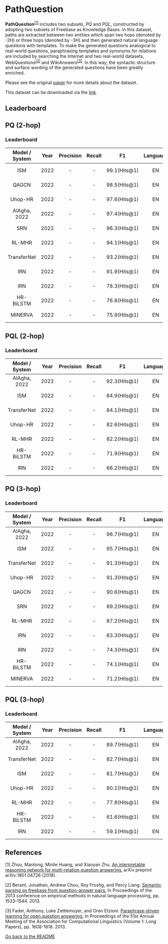 # PathQuestion 

**PathQuestion**<sup>[[1]](#myfootnote1)</sup> includes two subsets, *PQ* and *PQL*, constructed by adopting two subsets of Freebase as Knowledge Bases. In this dataset, paths are extracted between two entities 
which span two hops (denoted by -2H) or three hops (denoted by -3H) and then generated natural language questions with templates. To make the generated questions analogical to real-world questions, paraphrasing templates and synonyms for relations are included by searching 
the Internet and two real-world datasets, WebQuestions<sup>[[2]](#myfootnote2)</sup> and WikiAnswers<sup>[[3]](#myfootnote3)</sup>. In this way, the syntactic structure and surface wording of the generated questions have been greatly enriched.

Please see the original [paper](https://arxiv.org/abs/1801.04726) for more details about the dataset.

This dataset can be downloaded via the [link](https://github.com/zmtkeke/IRN). 

## Leaderboard 

## PQ (2-hop)

### Leaderboard

| Model / System | Year |Precision|Recall|      F1      |Language|                            Reported by                            |
|:--------------:|:----:|:-------:|:----:|:------------:|:------:|:-----------------------------------------------------------------:|
|     ISM      | 2022 |    -    |  -   | 99.1(Hits@1) | EN  |    [AlAgha, 2022](https://ieeexplore.ieee.org/stamp/stamp.jsp?arnumber=9834917)             |
|     QAGCN      | 2022 |    -    |  -   | 98.5(Hits@1) | EN  |            [Wang et al.](https://arxiv.org/pdf/2206.01818.pdf)             |
|  Uhop-HR| 2022 |    -    |  -   | 97.6(Hits@1) | EN  |    [AlAgha, 2022](https://ieeexplore.ieee.org/stamp/stamp.jsp?arnumber=9834917)   |
|  AlAgha, 2022| 2022 |    -    |  -   | 97.4(Hits@1) | EN  |    [AlAgha, 2022](https://ieeexplore.ieee.org/stamp/stamp.jsp?arnumber=9834917)   |
|      SRN       | 2022 |    -    |  -   | 96.3(Hits@1) | EN  |            [Wang et al.](https://arxiv.org/pdf/2206.01818.pdf)             |
|  RL-MHR| 2022 |    -    |  -   | 94.1(Hits@1) | EN  |    [AlAgha, 2022](https://ieeexplore.ieee.org/stamp/stamp.jsp?arnumber=9834917)   |
|  TransferNet| 2022 |    -    |  -   | 93.2(Hits@1) | EN  |    [AlAgha, 2022](https://ieeexplore.ieee.org/stamp/stamp.jsp?arnumber=9834917)   |
|      IRN       | 2022 |    -    |  -   | 91.9(Hits@1) | EN  |            [Wang et al.](https://arxiv.org/pdf/2206.01818.pdf)             |
|  IRN| 2022 |    -    |  -   | 78.3(Hits@1) | EN  |    [AlAgha, 2022](https://ieeexplore.ieee.org/stamp/stamp.jsp?arnumber=9834917)   |
|  HR-BiLSTM| 2022 |    -    |  -   | 76.8(Hits@1) | EN  |    [AlAgha, 2022](https://ieeexplore.ieee.org/stamp/stamp.jsp?arnumber=9834917)   |
|    MINERVA     | 2022 |    -    |  -   | 75.9(Hits@1) | EN  |            [Wang et al.](https://arxiv.org/pdf/2206.01818.pdf)             |


## PQL (2-hop)

### Leaderboard

| Model / System | Year |Precision|Recall|      F1      |Language|                            Reported by                            |
|:--------------:|:----:|:-------:|:----:|:------------:|:------:|:-----------------------------------------------------------------:|
|  AlAgha, 2022| 2022 |    -    |  -   | 92.3(Hits@1) | EN  |    [AlAgha, 2022](https://ieeexplore.ieee.org/stamp/stamp.jsp?arnumber=9834917)   |
|     ISM      | 2022 |    -    |  -   | 84.9(Hits@1) | EN  |    [AlAgha, 2022](https://ieeexplore.ieee.org/stamp/stamp.jsp?arnumber=9834917)             |
|  TransferNet| 2022 |    -    |  -   | 84.1(Hits@1) | EN  |    [AlAgha, 2022](https://ieeexplore.ieee.org/stamp/stamp.jsp?arnumber=9834917)   |
|  Uhop-HR| 2022 |    -    |  -   | 82.6(Hits@1) | EN  |    [AlAgha, 2022](https://ieeexplore.ieee.org/stamp/stamp.jsp?arnumber=9834917)   |
|  RL-MHR| 2022 |    -    |  -   | 82.2(Hits@1) | EN  |    [AlAgha, 2022](https://ieeexplore.ieee.org/stamp/stamp.jsp?arnumber=9834917)   |
|  HR-BiLSTM| 2022 |    -    |  -   | 71.9(Hits@1) | EN  |    [AlAgha, 2022](https://ieeexplore.ieee.org/stamp/stamp.jsp?arnumber=9834917)   |
|  IRN| 2022 |    -    |  -   | 66.2(Hits@1) | EN  |    [AlAgha, 2022](https://ieeexplore.ieee.org/stamp/stamp.jsp?arnumber=9834917)   |

## PQ (3-hop)

### Leaderboard

| Model / System | Year |Precision|Recall|      F1      |Language|                            Reported by                            |
|:--------------:|:----:|:-------:|:----:|:------------:|:------:|:-----------------------------------------------------------------:|
|  AlAgha, 2022| 2022 |    -    |  -   | 98.7(Hits@1) | EN  |    [AlAgha, 2022](https://ieeexplore.ieee.org/stamp/stamp.jsp?arnumber=9834917)   |
|     ISM      | 2022 |    -    |  -   | 95.7(Hits@1) | EN  |    [AlAgha, 2022](https://ieeexplore.ieee.org/stamp/stamp.jsp?arnumber=9834917)             |
|  TransferNet| 2022 |    -    |  -   | 91.3(Hits@1) | EN  |    [AlAgha, 2022](https://ieeexplore.ieee.org/stamp/stamp.jsp?arnumber=9834917)   |
|  Uhop-HR| 2022 |    -    |  -   | 91.3(Hits@1) | EN  |    [AlAgha, 2022](https://ieeexplore.ieee.org/stamp/stamp.jsp?arnumber=9834917)   |
|     QAGCN      | 2022 |    -    |  -   | 90.6(Hits@1) | EN  |            [Wang et al.](https://arxiv.org/pdf/2206.01818.pdf)             |
|      SRN       | 2022 |    -    |  -   | 89.2(Hits@1) | EN  |            [Wang et al.](https://arxiv.org/pdf/2206.01818.pdf)             |
|  RL-MHR| 2022 |    -    |  -   | 87.2(Hits@1) | EN  |    [AlAgha, 2022](https://ieeexplore.ieee.org/stamp/stamp.jsp?arnumber=9834917)   |
|      IRN       | 2022 |    -    |  -   | 83.3(Hits@1) | EN  |            [Wang et al.](https://arxiv.org/pdf/2206.01818.pdf)             |
|  IRN| 2022 |    -    |  -   | 74.3(Hits@1) | EN  |    [AlAgha, 2022](https://ieeexplore.ieee.org/stamp/stamp.jsp?arnumber=9834917)   |
|  HR-BiLSTM| 2022 |    -    |  -   | 74.1(Hits@1) | EN  |    [AlAgha, 2022](https://ieeexplore.ieee.org/stamp/stamp.jsp?arnumber=9834917)   |
|    MINERVA     | 2022 |    -    |  -   | 71.2(Hits@1)  | EN  |            [Wang et al.](https://arxiv.org/pdf/2206.01818.pdf)             |


## PQL (3-hop)

### Leaderboard

| Model / System | Year |Precision|Recall|      F1      |Language|                            Reported by                            |
|:--------------:|:----:|:-------:|:----:|:------------:|:------:|:-----------------------------------------------------------------:|
|  AlAgha, 2022| 2022 |    -    |  -   | 89.7(Hits@1) | EN  |    [AlAgha, 2022](https://ieeexplore.ieee.org/stamp/stamp.jsp?arnumber=9834917)   |
|  TransferNet| 2022 |    -    |  -   | 82.7(Hits@1) | EN  |    [AlAgha, 2022](https://ieeexplore.ieee.org/stamp/stamp.jsp?arnumber=9834917)   |
|     ISM      | 2022 |    -    |  -   | 81.7(Hits@1) | EN  |    [AlAgha, 2022](https://ieeexplore.ieee.org/stamp/stamp.jsp?arnumber=9834917)             |
|  Uhop-HR| 2022 |    -    |  -   | 80.1(Hits@1) | EN  |    [AlAgha, 2022](https://ieeexplore.ieee.org/stamp/stamp.jsp?arnumber=9834917)   |
|  RL-MHR| 2022 |    -    |  -   | 77.8(Hits@1) | EN  |    [AlAgha, 2022](https://ieeexplore.ieee.org/stamp/stamp.jsp?arnumber=9834917)   |
|  HR-BiLSTM| 2022 |    -    |  -   | 61.6(Hits@1) | EN  |    [AlAgha, 2022](https://ieeexplore.ieee.org/stamp/stamp.jsp?arnumber=9834917)   |
|  IRN| 2022 |    -    |  -   | 59.1(Hits@1) | EN  |    [AlAgha, 2022](https://ieeexplore.ieee.org/stamp/stamp.jsp?arnumber=9834917)   |


## References 
<a name="myfootnote1">[1]</a> Zhou, Mantong, Minlie Huang, and Xiaoyan Zhu. [An interpretable reasoning network for multi-relation question answering.](https://arxiv.org/abs/1801.04726) arXiv preprint arXiv:1801.04726 (2018).

<a name="myfootnote2">[2]</a> Berant, Jonathan, Andrew Chou, Roy Frostig, and Percy Liang. [Semantic parsing on freebase from question-answer pairs.](https://aclanthology.org/D13-1160/) In Proceedings of the 2013 conference on empirical methods in natural language processing, pp. 1533-1544. 2013.

<a name="myfootnote3">[3]</a> Fader, Anthony, Luke Zettlemoyer, and Oren Etzioni. [Paraphrase-driven learning for open question answering.](https://aclanthology.org/P13-1158/) In Proceedings of the 51st Annual Meeting of the Association for Computational Linguistics (Volume 1: Long Papers), pp. 1608-1618. 2013.


[Go back to the README](../README.md)
